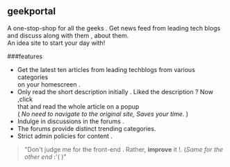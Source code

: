 ## geekportal


A one-stop-shop for all the geeks . Get news feed from leading tech blogs and discuss along with them , about them.  
An idea site to start your day with!

###features

* Get the latest ten articles from leading techblogs from various categories  
		on your homescreen .  
* Only read the short description initially . Liked the description ? Now ,click  
		that and read the whole article on a popup  
		( _No need to navigate to the original site, Saves your time._ )  
* Indulge in discussions in the forums .  
* The forums provide distinct trending categories.  
* Strict admin policies for content .  
	


>"Don't judge me for the front-end . Rather, **improve** it !. (_Same for the other end_ :'( )"